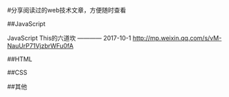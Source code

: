 #分享阅读过的web技术文章，方便随时查看

##JavaScript

JavaScript This的六道坎   ———— 2017-10-1
http://mp.weixin.qq.com/s/vM-NauUrP71VjzbrWFu0fA


##HTML

##CSS

##其他